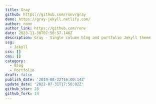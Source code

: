 ```yaml
---
title: Gray
github: https://github.com/ronv/gray
demo: https://gray-jekyll.netlify.com/
author: ronv
author_link: https://github.com/ronv
date: 2023-11-30T07:58:57.146Z
description: Gray - Single column blog and portfolio Jekyll theme
ssg:
  - Jekyll
css: []
cms: []
category:
  - Blog
  - Portfolio
draft: false
publish_date: '2019-08-22T16:00:14Z'
update_date: '2022-07-31T17:50:02Z'
github_star: 28
github_fork: 14
---
```

